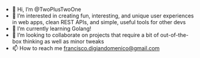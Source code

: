 - 👋 Hi, I’m @TwoPlusTwoOne
- 👀 I’m interested in creating fun, interesting, and unique user experiences in web apps, clean REST APIs, and simple, useful tools for other devs
- 🌱 I’m currently learning Golang!
- 💞️ I’m looking to collaborate on projects that require a bit of out-of-the-box thinking as well as minor tweaks
- 📫 How to reach me francisco.digiandomenico@gmail.com

<!---
TwoPlusTwoOne/TwoPlusTwoOne is a ✨ special ✨ repository because its `README.md` (this file) appears on your GitHub profile.
You can click the Preview link to take a look at your changes.
--->
